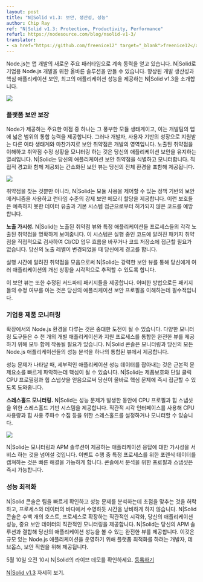 ```yaml
---
layout: post
title: "N|Solid v1.3: 보안, 생산성, 성능"
author: Chip Ray
ref: "N|Solid v1.3: Protection, Productivity, Performance"
refurl: https://nodesource.com/blog/nsolid-v1-3/
translator:
- <a href="https://github.com/freenice12" target="_blank">freenice12</a>
---
```


<!--
Node.js continues to gain momentum as a major new paradigm for app development, with N\|Solid clearly establishing itself as the right solution for enterprise Node.js development. Announcing N\|Solid v1.3, which provides increased developer productivity, protection of critical applications, and peak application performance.
-->

Node.js는 앱 개발의 새로운 주요 패러타임으로 계속 동력을 얻고 있습니다. N\|Solid로 기업용 Node.js 개발을 위한 올바른 솔루션을 만들 수 있습니다. 향상된 개발 생산성과 핵심 애플리케이션 보안, 최고의 애플리케이션 성능을 제공하는 N\|Solid v1.3을 소개합니다.

![](https://nodesource.com/media/2016/May/nsolid_1_3_1-1462393204700.jpg)

<!--
ENSURING PLATFORM SECURITY
One of the primary advantages that Node offers is its rich ecosystem of modules, which provides development teams a broad range of capabilities to incorporate into their apps. But as with any other ecosystem supported by a growing base of users and developes, security vulnerabilities are bound to develop. Understanding your exposure to vulnerabilities and monitoring your remediation progress is key to keeping your application secure.
N\|Solid identifies and monitors security vulnerabilities in your application. A streamlined Security view combined with straightforward alerting provides awareness across your entire environment.
-->

### 플랫폼 보안 보장

Node가 제공하는 주요한 이점 중 하나는 그 풍부한 모듈 생태계이고, 이는 개발팀의 앱에 넓은 범위의 통합 능력을 제공합니다. 그러나 개발자, 사용자 기반의 성장으로 지원받는 다른 여타 생태계와 마찬가지로 보안 취약점은 개발의 영역입니다. 노출된 취약점을 이해하고 취약점 수정 상황을 모니터링 하는 것은 당신의 애플리케이션 보안을 유지하는 열쇠입니다.
N\|Solid는 당신의 애플리케이션 보안 취약점을 식별하고 모니터합니다. 직접적 경고와 함께 제공되는 간소화된 보안 뷰는 당신의 전체 환경을 포함해 제공됩니다.

![](https://nodesource.com/media/2016/May/nsolid_1_3_2-1462393236559.png)

<!--
In addition to detecting vulnerabilities, N\|Solid leverages a policy-based security mechanism that provides control over module usage and can enforce secure memory allocations at the runtime level. These protections prevent both unintended data exposure and unauthorized code from accessing the underlying system.

Exposure Visibility. N\|Solid presents a clear view of your exposure to vulnerabilities, showing which specific applications and processes are exposed to each vulnerability. The system directly examines running code for known package vulnerabilities, with no need to access code repositories or make changes to your CI/CD workflow. Alerts notify you when your exposure levels change.

By integrating vulnerability awareness into the runtime, N\|Solid enables you to visually track remediation progress across multiple applications through the powerful Security view.

The Security view also identifies third-party packages that have been modified. Knowing which packages have been modified, and in what way, is essential to understanding your application's security profile.
-->

취약점을 찾는 것뿐만 아니라, N\|Solid는 모듈 사용을 제어할 수 있는 정책 기반의 보안 메커니즘을 사용하고 런타임 수준의 강제 보안 메모리 할당을 제공합니다. 이런 보호들은 예측하지 못한 데이터 유출과 기본 시스템 접근으로부터 허가되지 않은 코드를 예방합니다.

**노출 가시성.** N\|Solid는 노출된 취약점 뷰와 특정 애플리케이션들 프로세스들의 각각 노출된 취약점을 명확하게 보여줍니다. 이 시스템은 실행 중인 코드에 알려진 패키지 취약점을 직접적으로 검사하여 CI/CD 업무 흐름을 바꾸거나 코드 저장소에 접근할 필요가 없습니다. 당신의 노출 레벨이 변경되었을 때 당신에게 경고를 합니다.

실행 시간에 알려진 취약점을 모음으로써 N\|Solid는 강력한 보안 뷰를 통해 당신에게 여러 애플리케이션의 개선 상황을 시각적으로 추적할 수 있도록 합니다.

이 보안 뷰는 또한 수정된 서드파티 패키지들을 제공합니다. 어떠한 방법으로든 패키지들의 수정 여부를 아는 것은 당신의 애플리케이션 보안 프로필을 이해하는데 필수적입니다. 

<!--
ENTERPRISE PRODUCTION MONITORING
Managing a Node.js environment at scale can be a significant challenge. All the various monitoring tools need to work together to provide a complete view incorporating thousands of individual applications and supporting processes. The N\|Solid Console provides monitoring and performance analysis of all your Node.js applications in a unified view.

When a performance issue arises, capturing detailed application performance data can be the key to quickly identifying the root cause. N\|Solid enables production-safe, single-click CPU profiling and heap snapshots—getting you right to the heart of the problem immediately.
-->

### 기업용 제품 모니터링

확장에서의 Node.js 환경을 다루는 것은 중대한 도전이 될 수 있습니다. 다양한 모니터링 도구들은 수 천 개의 개별 애플리케이션과 지원 프로세스를 통합한 완전한 뷰를 제공 하기 위해 모두 함께 작동될 필요가 있습니다. N\|Solid 콘솔은 모니터링과 당신의 모든 Node.js 애플리케이션들의 성능 분석을 하나의 통합된 뷰에서 제공합니다. 

성능 문제가 나타날 때, 세부적인 애플리케이션 성능 데이터를 잡아내는 것은 근본적 문제요소를 빠르게 파악하는데 핵심이 될 수 있습니다. N\|Solid는 제품보호와 단일 클릭 CPU 프로필링과 힙 스냅샷을 얻음으로써 당신이 올바로 핵심 문제에 즉시 접근할 수 있도록 도와줍니다.

<!--
Threshold Monitoring. N\|Solid provides a threshold-based system for capturing CPU profiles and heap snapshots while a performance problem is occurring. Using an intuitive visual interface, you can set and monitor thresholds for CPU utilization and heap usage as well as collection frequency. Email notifications also alert you when these thresholds have been reached.
-->

**스레스홀드 모니터링.** N\|Solid는 성능 문제가 발생한 동안에 CPU 프로필과 힙 스냅샷을 위한 스레스홀드 기반 시스템을 제공합니다. 직관적 시각 인터페이스를 사용해 CPU 사용량과 힙 사용 주파수 수집 등을 위한 스레스홀드를 설정하거나 모니터할 수 있습니다.

![](https://nodesource.com/media/2016/May/nsolid_1_3_3-1462393253810.png)

<!--
N\|Solid goes beyond service monitoring and APM solutions that provide visibility into application responsiveness. Capturing forensic data for specific processes during a performance event enables faster resolution. Profiles and snapshots are immediately available in the Console for analysis.
-->

N\|Solid는 모니터링과 APM 솔루션이 제공하는 애플리케이션 응답에 대한 가시성을 서비스 하는 것을 넘어설 것입니다. 이벤트 수행 중 특정 프로세스를 위한 포렌식 데이터를 캡쳐하는 것은 빠른 해결을 가능하게 합니다. 콘솔에서 분석을 위한 프로필과 스냅샷은 즉시 가능합니다. 

<!--
MAXIMIZING PERFORMANCE
The N\|Solid Console allows teams to quickly identify and focus on analyzing performance issues, not waste time swimming through a sea of processes and data. The N\|Solid Console provides intuitive visualizations that scale to hundreds of processes and hosts, providing intuitive monitoring of your application performance and critical security data. Combined with your APM solution, N\|Solid provides a complete view of your application performance. It provides developers, devops, and security staff an optimized platform for running Node.js applications at scale, with confidence.

See a live demo of N\|Solid on May 10 at 10a PT - Register Now

Learn more about N\|Solid v1.3
-->

### 성능 최적화
N\|Solid 콘솔은 팀을 빠르게 확인하고 성능 문제를 분석하는데 초점을 맞추는 것을 허락하고, 프로세스와 데이터의 바다에서 수영하듯 시간을 낭비하게 하지 않습니다. N\|Solid 콘솔은 수백 개의 호스트, 프로세스로 확장하는 직관적인 시각화, 당신의 애플리케이션 성능, 중요 보안 데이터의 직관적인 모니터링을 제공합니다. N\|Solid는 당신의 APM 솔루션과 결합해 당신의 애플리케이션 성능을 볼 수 있는 완전한 뷰를 제공합니다. 이것은 규모 있는 Node.js 애플리케이션을 운영하기 위해 플랫폼 최적화를 하려는 개발자, 데브옵스, 보안 직원을 위해 제공됩니다.  

5월 10일 오전 10시 N\|Solid의 라이브 데모를 확인하세요. [등록하기](http://content.nodesource.com/nsolid-v1-3-demo?utm_source=nsolidv1.3&utm_medium=blog&utm_campaign=Nsolid1.3demo)

[N\|Solid v1.3](https://nodesource.com/products/nsolid) 자세히 보기.
